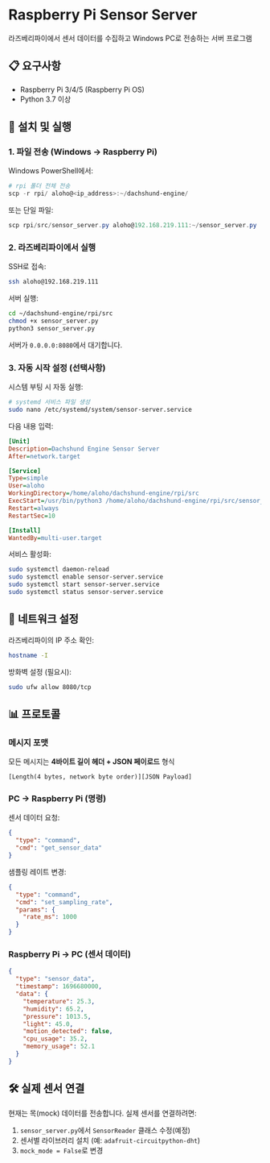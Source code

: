 # Raspberry Pi Sensor Server

라즈베리파이에서 센서 데이터를 수집하고 Windows PC로 전송하는 서버 프로그램

## 📋 요구사항

- Raspberry Pi 3/4/5 (Raspberry Pi OS)
- Python 3.7 이상

## 🚀 설치 및 실행

### 1. 파일 전송 (Windows → Raspberry Pi)

Windows PowerShell에서:

```powershell
# rpi 폴더 전체 전송
scp -r rpi/ aloho@<ip_address>:~/dachshund-engine/
```

또는 단일 파일:

```powershell
scp rpi/src/sensor_server.py aloho@192.168.219.111:~/sensor_server.py
```

### 2. 라즈베리파이에서 실행

SSH로 접속:

```bash
ssh aloho@192.168.219.111
```

서버 실행:

```bash
cd ~/dachshund-engine/rpi/src
chmod +x sensor_server.py
python3 sensor_server.py
```

서버가 `0.0.0.0:8080`에서 대기합니다.

### 3. 자동 시작 설정 (선택사항)

시스템 부팅 시 자동 실행:

```bash
# systemd 서비스 파일 생성
sudo nano /etc/systemd/system/sensor-server.service
```

다음 내용 입력:

```ini
[Unit]
Description=Dachshund Engine Sensor Server
After=network.target

[Service]
Type=simple
User=aloho
WorkingDirectory=/home/aloho/dachshund-engine/rpi/src
ExecStart=/usr/bin/python3 /home/aloho/dachshund-engine/rpi/src/sensor_server.py
Restart=always
RestartSec=10

[Install]
WantedBy=multi-user.target
```

서비스 활성화:

```bash
sudo systemctl daemon-reload
sudo systemctl enable sensor-server.service
sudo systemctl start sensor-server.service
sudo systemctl status sensor-server.service
```

## 🔌 네트워크 설정

라즈베리파이의 IP 주소 확인:

```bash
hostname -I
```

방화벽 설정 (필요시):

```bash
sudo ufw allow 8080/tcp
```

## 📊 프로토콜

### 메시지 포맷

모든 메시지는 **4바이트 길이 헤더 + JSON 페이로드** 형식

```
[Length(4 bytes, network byte order)][JSON Payload]
```

### PC → Raspberry Pi (명령)

센서 데이터 요청:
```json
{
  "type": "command",
  "cmd": "get_sensor_data"
}
```

샘플링 레이트 변경:
```json
{
  "type": "command",
  "cmd": "set_sampling_rate",
  "params": {
    "rate_ms": 1000
  }
}
```

### Raspberry Pi → PC (센서 데이터)

```json
{
  "type": "sensor_data",
  "timestamp": 1696680000,
  "data": {
    "temperature": 25.3,
    "humidity": 65.2,
    "pressure": 1013.5,
    "light": 45.0,
    "motion_detected": false,
    "cpu_usage": 35.2,
    "memory_usage": 52.1
  }
}
```

## 🛠️ 실제 센서 연결

현재는 목(mock) 데이터를 전송합니다. 실제 센서를 연결하려면:

1. `sensor_server.py`에서 `SensorReader` 클래스 수정(예정)
2. 센서별 라이브러리 설치 (예: `adafruit-circuitpython-dht`)
3. `mock_mode = False`로 변경
